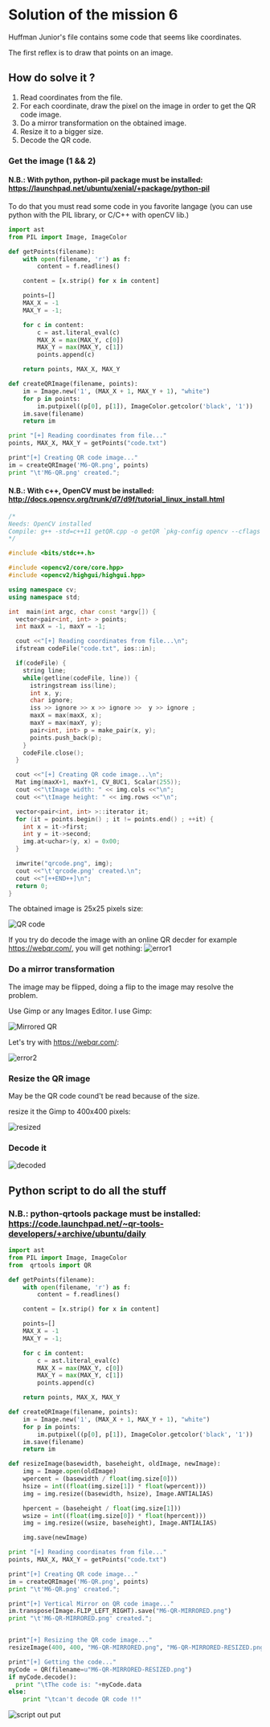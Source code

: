 # Solution of the mission 6
Huffman Junior's file contains some code that seems like coordinates.

The first reflex is to draw that points on an image.

## How do solve it ?
1. Read coordinates from the file.
1. For each coordinate, draw the pixel on the image in order to get the QR code image.
1. Do a mirror transformation on the obtained image.
1. Resize it to a bigger size.
1. Decode the QR code.

### Get the image (1 && 2)
#### N.B.: With python, python-pil package must be installed: https://launchpad.net/ubuntu/xenial/+package/python-pil

To do that you must read some code in you favorite langage (you can use python with the PIL library, or C/C++ with openCV lib.)
```python
import ast
from PIL import Image, ImageColor

def getPoints(filename):
    with open(filename, 'r') as f:
        content = f.readlines()

    content = [x.strip() for x in content]

    points=[]
    MAX_X = -1
    MAX_Y = -1;

    for c in content:
        c = ast.literal_eval(c)
        MAX_X = max(MAX_Y, c[0])
        MAX_Y = max(MAX_Y, c[1])
        points.append(c)

    return points, MAX_X, MAX_Y

def createQRImage(filename, points):
    im = Image.new('1', (MAX_X + 1, MAX_Y + 1), "white")
    for p in points:
        im.putpixel((p[0], p[1]), ImageColor.getcolor('black', '1'))
    im.save(filename)
    return im

print "[+] Reading coordinates from file..."
points, MAX_X, MAX_Y = getPoints("code.txt")

print"[+] Creating QR code image..."
im = createQRImage('M6-QR.png', points)
print "\t'M6-QR.png' created.";
```
#### N.B.: With c++, OpenCV must be installed: http://docs.opencv.org/trunk/d7/d9f/tutorial_linux_install.html

```c++
/*
Needs: OpenCV installed
Compile: g++ -std=c++11 getQR.cpp -o getQR `pkg-config opencv --cflags --libs`
*/

#include <bits/stdc++.h>

#include <opencv2/core/core.hpp>
#include <opencv2/highgui/highgui.hpp>

using namespace cv;
using namespace std;

int  main(int argc, char const *argv[]) {
  vector<pair<int, int> > points;
  int maxX = -1, maxY = -1;

  cout <<"[+] Reading coordinates from file...\n";
  ifstream codeFile("code.txt", ios::in);

  if(codeFile) {
    string line;
    while(getline(codeFile, line)) {
      istringstream iss(line);
      int x, y;
      char ignore;
      iss >> ignore >> x >> ignore >>  y >> ignore ;
      maxX = max(maxX, x);
      maxY = max(maxY, y);
      pair<int, int> p = make_pair(x, y);
      points.push_back(p);
    }
    codeFile.close();
  }

  cout <<"[+] Creating QR code image...\n";
  Mat img(maxX+1, maxY+1, CV_8UC1, Scalar(255));
  cout <<"\tImage width: " << img.cols <<"\n";
  cout <<"\tImage height: " << img.rows <<"\n";

  vector<pair<int, int> >::iterator it;
  for (it = points.begin() ; it != points.end() ; ++it) {
    int x = it->first;
    int y = it->second;
    img.at<uchar>(y, x) = 0x00;
  }

  imwrite("qrcode.png", img);
  cout <<"\t'qrcode.png' created.\n";
  cout <<"[++END++]\n";
  return 0;
}

```

The obtained image is 25x25 pixels size:


![QR code](M6-QR.png)

If you try do decode the image with an online QR decder for example https://webqr.com/, you will get nothing:
![error1](/m6/images/webqr-err1.png)

### Do a mirror transformation
The image may be flipped, doing a flip to the image may resolve the problem. 

Use Gimp or any Images Editor. I use Gimp:

![Mirrored QR](/m6/images/M6-QR-MIRRORED.png)


Let's try with https://webqr.com/:

![error2](/m6/images/webqr-err2.png)


### Resize the QR image
May be the QR code cound't be read because of the size.

resize it the Gimp to 400x400 pixels:

![resized](/m6/images/M6-QR-RESIZED.png)


### Decode it

![decoded](/m6/images/ANSWER.png)


## Python script to do all the stuff
### N.B.: python-qrtools package must be installed: https://code.launchpad.net/~qr-tools-developers/+archive/ubuntu/daily

```python
import ast
from PIL import Image, ImageColor
from  qrtools import QR

def getPoints(filename):
    with open(filename, 'r') as f:
        content = f.readlines()

    content = [x.strip() for x in content]

    points=[]
    MAX_X = -1
    MAX_Y = -1;

    for c in content:
        c = ast.literal_eval(c)
        MAX_X = max(MAX_Y, c[0])
        MAX_Y = max(MAX_Y, c[1])
        points.append(c)

    return points, MAX_X, MAX_Y

def createQRImage(filename, points):
    im = Image.new('1', (MAX_X + 1, MAX_Y + 1), "white")
    for p in points:
        im.putpixel((p[0], p[1]), ImageColor.getcolor('black', '1'))
    im.save(filename)
    return im

def resizeImage(basewidth, baseheight, oldImage, newImage):
    img = Image.open(oldImage)
    wpercent = (basewidth / float(img.size[0]))
    hsize = int((float(img.size[1]) * float(wpercent)))
    img = img.resize((basewidth, hsize), Image.ANTIALIAS)

    hpercent = (baseheight / float(img.size[1]))
    wsize = int((float(img.size[0]) * float(hpercent)))
    img = img.resize((wsize, baseheight), Image.ANTIALIAS)

    img.save(newImage)

print "[+] Reading coordinates from file..."
points, MAX_X, MAX_Y = getPoints("code.txt")

print"[+] Creating QR code image..."
im = createQRImage('M6-QR.png', points)
print "\t'M6-QR.png' created.";

print"[+] Vertical Mirror on QR code image..."
im.transpose(Image.FLIP_LEFT_RIGHT).save("M6-QR-MIRRORED.png")
print "\t'M6-QR-MIRRORED.png' created.";


print"[+] Resizing the QR code image..."
resizeImage(400, 400, "M6-QR-MIRRORED.png", "M6-QR-MIRRORED-RESIZED.png")

print"[+] Getting the code..."
myCode = QR(filename=u"M6-QR-MIRRORED-RESIZED.png")
if myCode.decode():
  print "\tThe code is: "+myCode.data
else:
    print "\tcan't decode QR code !!"
```

![script out put](/m6/images/script-output.png)
